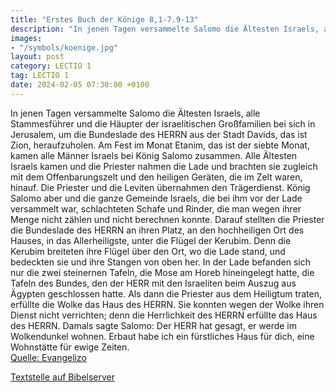 ```yaml
---
title: "Erstes Buch der Könige 8,1-7.9-13"
description: "In jenen Tagen versammelte Salomo die Ältesten Israels, alle Stammesführer und die Häupter der israelitischen Großfamilien bei sich in Jerusalem, um die Bundeslade des HERRN aus der Stadt Davids, das ist Zion, heraufzuholen. Am Fest im Monat Etanim, das ist der siebte Monat, kame...."
images:
- "/symbols/koenige.jpg"
layout: post
category: LECTIO 1
tag: LECTIO 1
date: 2024-02-05 07:30:00 +0100
---
```

In jenen Tagen versammelte Salomo die Ältesten Israels, alle Stammesführer und die Häupter der israelitischen Großfamilien bei sich in Jerusalem, um die Bundeslade des HERRN aus der Stadt Davids, das ist Zion, heraufzuholen.
Am Fest im Monat Etanim, das ist der siebte Monat, kamen alle Männer Israels bei König Salomo zusammen.<!--more-->
Alle Ältesten Israels kamen und die Priester nahmen die Lade
und brachten sie zugleich mit dem Offenbarungszelt und den heiligen Geräten, die im Zelt waren, hinauf. Die Priester und die Leviten übernahmen den Trägerdienst.
König Salomo aber und die ganze Gemeinde Israels, die bei ihm vor der Lade versammelt war, schlachteten Schafe und Rinder, die man wegen ihrer Menge nicht zählen und nicht berechnen konnte.
Darauf stellten die Priester die Bundeslade des HERRN an ihren Platz, an den hochheiligen Ort des Hauses, in das Allerheiligste, unter die Flügel der Kerubim.
Denn die Kerubim breiteten ihre Flügel über den Ort, wo die Lade stand, und bedeckten sie und ihre Stangen von oben her.
In der Lade befanden sich nur die zwei steinernen Tafeln, die Mose am Horeb hineingelegt hatte, die Tafeln des Bundes, den der HERR mit den Israeliten beim Auszug aus Ägypten geschlossen hatte.
Als dann die Priester aus dem Heiligtum traten, erfüllte die Wolke das Haus des HERRN.
Sie konnten wegen der Wolke ihren Dienst nicht verrichten; denn die Herrlichkeit des HERRN erfüllte das Haus des HERRN.
Damals sagte Salomo: Der HERR hat gesagt, er werde im Wolkendunkel wohnen.
Erbaut habe ich ein fürstliches Haus für dich, eine Wohnstätte für ewige Zeiten.<br>
[Quelle: Evangelizo](https://evangeliumtagfuertag.org/DE/gospel)

[Textstelle auf Bibelserver](https://www.bibleserver.com/EU/1.Könige8,1-7.9-13)
